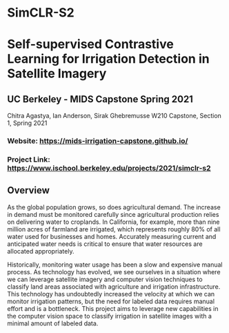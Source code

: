# SimCLR-S2
# Self-supervised Contrastive Learning for Irrigation Detection in Satellite Imagery

## UC Berkeley - MIDS Capstone Spring 2021

Chitra Agastya, Ian Anderson, Sirak Ghebremusse
W210 Capstone, Section 1, Spring 2021


### Website: https://mids-irrigation-capstone.github.io/
### Project Link: https://www.ischool.berkeley.edu/projects/2021/simclr-s2 

## Overview

As the global population grows, so does agricultural demand. The increase in demand must be monitored carefully since agricultural production relies on delivering water to croplands. In California, for example, more than nine million acres of farmland are irrigated, which represents roughly 80% of all water used for businesses and homes. Accurately measuring current and anticipated water needs is critical to ensure that water resources are allocated appropriately.

Historically, monitoring water usage has been a slow and expensive manual process. As technology has evolved, we see ourselves in a situation where we can leverage satellite imagery and computer vision techniques to classify land areas associated with agriculture and irrigation infrastructure. This technology has undoubtedly increased the velocity at which we can monitor irrigation patterns, but the need for labeled data requires manual effort and is a bottleneck. This project aims to leverage new capabilities in the computer vision space to classify irrigation in satellite images with a minimal amount of labeled data.

